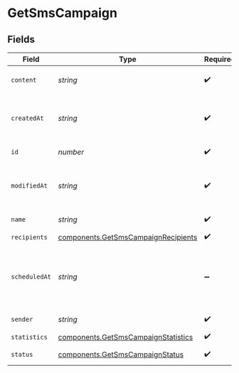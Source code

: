 # GetSmsCampaign


## Fields

| Field                                                                                          | Type                                                                                           | Required                                                                                       | Description                                                                                    | Example                                                                                        |
| ---------------------------------------------------------------------------------------------- | ---------------------------------------------------------------------------------------------- | ---------------------------------------------------------------------------------------------- | ---------------------------------------------------------------------------------------------- | ---------------------------------------------------------------------------------------------- |
| `content`                                                                                      | *string*                                                                                       | :heavy_check_mark:                                                                             | Content of the SMS Campaign                                                                    | Visit our Store and get some discount !                                                        |
| `createdAt`                                                                                    | *string*                                                                                       | :heavy_check_mark:                                                                             | Creation UTC date-time of the SMS campaign (YYYY-MM-DDTHH:mm:ss.SSSZ)                          | 2017-06-01T12:30:00Z                                                                           |
| `id`                                                                                           | *number*                                                                                       | :heavy_check_mark:                                                                             | ID of the SMS Campaign                                                                         | 2                                                                                              |
| `modifiedAt`                                                                                   | *string*                                                                                       | :heavy_check_mark:                                                                             | UTC date-time of last modification of the SMS campaign (YYYY-MM-DDTHH:mm:ss.SSSZ)              | 2017-05-01T12:30:00Z                                                                           |
| `name`                                                                                         | *string*                                                                                       | :heavy_check_mark:                                                                             | Name of the SMS Campaign                                                                       | PROMO CODE                                                                                     |
| `recipients`                                                                                   | [components.GetSmsCampaignRecipients](../../models/shared/getsmscampaignrecipients.md)         | :heavy_check_mark:                                                                             | N/A                                                                                            |                                                                                                |
| `scheduledAt`                                                                                  | *string*                                                                                       | :heavy_minus_sign:                                                                             | UTC date-time on which SMS campaign is scheduled. Should be in YYYY-MM-DDTHH:mm:ss.SSSZ format | 2017-06-01T12:30:00Z                                                                           |
| `sender`                                                                                       | *string*                                                                                       | :heavy_check_mark:                                                                             | Sender of the SMS Campaign                                                                     | MyCompany                                                                                      |
| `statistics`                                                                                   | [components.GetSmsCampaignStatistics](../../models/shared/getsmscampaignstatistics.md)         | :heavy_check_mark:                                                                             | N/A                                                                                            |                                                                                                |
| `status`                                                                                       | [components.GetSmsCampaignStatus](../../models/shared/getsmscampaignstatus.md)                 | :heavy_check_mark:                                                                             | Status of the SMS Campaign                                                                     | draft                                                                                          |